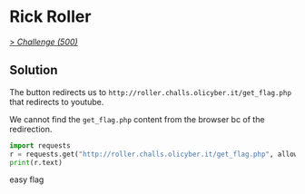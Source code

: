 # Rick Roller

[> *Challenge (500)*](https://training.olicyber.it/challenges#challenge-42)

## Solution

The button redirects us to `http://roller.challs.olicyber.it/get_flag.php` that redirects to youtube.

We cannot find the `get_flag.php` content from the browser bc of the redirection.

```py
import requests
r = requests.get("http://roller.challs.olicyber.it/get_flag.php", allow_redirects=False)
print(r.text)
```

easy flag

